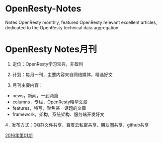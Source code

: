 # OpenResty-Notes
Notes OpenResty monthly, featured OpenResty relevant excellent articles, dedicated to the OpenResty technical data aggregation

# OpenResty Notes月刊

1. 定位：OpenResty学习宝典，非盈利

2. 计划：每月一刊，主要内容来自网络媒体，精选好文

3. 月刊主要内容：

* news，新闻，一到两篇
* columns，专栏，OpenResty精华文章
* features，特写，聚焦某一话题的文章
* framework，架构，系统架构、服务端开发好文

4 . 发布方式：QQ群文件共享、百度云私密共享、朋友圈共享、github共享


[2016年第01期](http://pan.baidu.com/s/1mhdy5vE)

